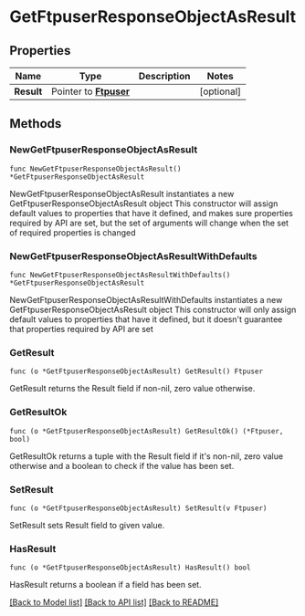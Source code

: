 # GetFtpuserResponseObjectAsResult

## Properties

Name | Type | Description | Notes
------------ | ------------- | ------------- | -------------
**Result** | Pointer to [**Ftpuser**](Ftpuser.md) |  | [optional] 

## Methods

### NewGetFtpuserResponseObjectAsResult

`func NewGetFtpuserResponseObjectAsResult() *GetFtpuserResponseObjectAsResult`

NewGetFtpuserResponseObjectAsResult instantiates a new GetFtpuserResponseObjectAsResult object
This constructor will assign default values to properties that have it defined,
and makes sure properties required by API are set, but the set of arguments
will change when the set of required properties is changed

### NewGetFtpuserResponseObjectAsResultWithDefaults

`func NewGetFtpuserResponseObjectAsResultWithDefaults() *GetFtpuserResponseObjectAsResult`

NewGetFtpuserResponseObjectAsResultWithDefaults instantiates a new GetFtpuserResponseObjectAsResult object
This constructor will only assign default values to properties that have it defined,
but it doesn't guarantee that properties required by API are set

### GetResult

`func (o *GetFtpuserResponseObjectAsResult) GetResult() Ftpuser`

GetResult returns the Result field if non-nil, zero value otherwise.

### GetResultOk

`func (o *GetFtpuserResponseObjectAsResult) GetResultOk() (*Ftpuser, bool)`

GetResultOk returns a tuple with the Result field if it's non-nil, zero value otherwise
and a boolean to check if the value has been set.

### SetResult

`func (o *GetFtpuserResponseObjectAsResult) SetResult(v Ftpuser)`

SetResult sets Result field to given value.

### HasResult

`func (o *GetFtpuserResponseObjectAsResult) HasResult() bool`

HasResult returns a boolean if a field has been set.


[[Back to Model list]](../README.md#documentation-for-models) [[Back to API list]](../README.md#documentation-for-api-endpoints) [[Back to README]](../README.md)


